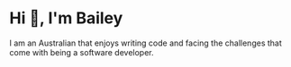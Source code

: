 <h1 align="left">Hi 👋, I'm Bailey</h1>

I am an Australian that enjoys writing code and facing the challenges that come with being a software developer.
